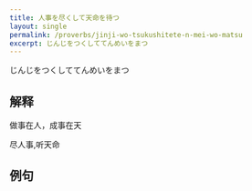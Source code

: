 ```yaml
---
title: 人事を尽くして天命を待つ
layout: single
permalink: /proverbs/jinji-wo-tsukushitete-n-mei-wo-matsu
excerpt: じんじをつくしててんめいをまつ
---
```


じんじをつくしててんめいをまつ

## 解释

做事在人，成事在天

尽人事,听天命

## 例句

